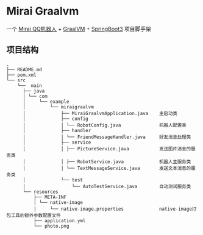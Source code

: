 # Mirai Graalvm
一个 [Mirai QQ机器人](https://github.com/mamoe/mirai) + [GraalVM](https://www.graalvm.org/) + [SpringBoot3](https://spring.io/projects/spring-boot) 项目脚手架

## 项目结构
```
.
├── README.md
├── pom.xml
└── src
    └──  main
      ├── java
      │ └── com
      │     └── example
      │         └── miraigraalvm
      │             ├── MiraiGraalvmApplication.java    主启动类
      │             ├── config
      │             │ └── RobotConfig.java              机器人配置类 
      │             ├── handler
      │             │ └── FriendMessageHandler.java     好友消息处理类
      │             ├── service
      │             │ ├── PictureService.java           发送图片消息的服务类
      │             │ ├── RobotService.java             机器人主服务类
      │             │ └── TextMessageService.java       发送文本消息的服务类
      │             └── test
      │                 └── AutoTestService.java        自动测试服务类
      └── resources
          ├── META-INF
          │ └── native-image
          │     └── native-image.properties             native-image打包工具的额外参数配置文件
          ├── application.yml
          └── photo.png
    
```
